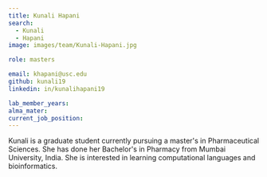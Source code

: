 ```yaml
---
title: Kunali Hapani
search:
  - Kunali
  - Hapani
image: images/team/Kunali-Hapani.jpg

role: masters

email: khapani@usc.edu
github: kunali19
linkedin: in/kunalihapani19

lab_member_years: 
alma_mater: 
current_job_position: 
---
```


Kunali is a graduate student currently pursuing a master's in Pharmaceutical Sciences. She has done her Bachelor's in Pharmacy from Mumbai University, India. She is interested in learning computational languages and bioinformatics.
